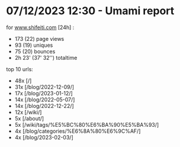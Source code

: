# 07/12/2023 12:30 - Umami report
for www.shifeiti.com [24h] :

 - 173 (22) page views
 - 93 (19) uniques
 - 75 (20) bounces
 - 2h 23'  (37' 32'') totaltime


top 10 urls:
 - 48x [/]
 - 31x [/blog/2022-12-09/]
 - 17x [/blog/2023-01-12/]
 - 14x [/blog/2022-05-07/]
 - 14x [/blog/2022-12-22/]
 - 12x [/wiki/]
 - 5x [/about/]
 - 5x [/wiki/tags/%E5%BC%80%E6%BA%90%E5%BA%93/]
 - 4x [/blog/categories/%E6%8A%80%E6%9C%AF/]
 - 4x [/blog/2023-02-03/]


